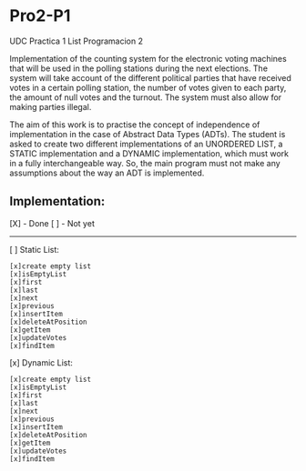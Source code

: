 # Pro2-P1
UDC Practica 1 List Programacion 2

Implementation of the counting system for the electronic voting machines that will be used in the polling stations during the next elections. The system will take account of the different political parties that have received votes in a certain polling station, the number of votes given to each party, the amount of null votes and the turnout. The system must also allow for making parties illegal.

The aim of this work is to practise the concept of independence of implementation in the case of Abstract Data Types (ADTs). The student is asked to create two different implementations of an UNORDERED LIST, a STATIC implementation and a DYNAMIC implementation, which must work in a fully interchangeable way. So, the main program must not make any assumptions about the way an ADT is implemented.


Implementation:
---------------------
[X] - Done
[ ] - Not yet

---------------------

[ ] Static List:

	[x]create empty list
	[x]isEmptyList
	[x]first
	[x]last
	[x]next
	[x]previous
	[x]insertItem
	[x]deleteAtPosition
	[x]getItem
	[x]updateVotes
	[x]findItem
  
[x] Dynamic List:

	[x]create empty list
	[x]isEmptyList
	[x]first
	[x]last
	[x]next
	[x]previous
	[x]insertItem
	[x]deleteAtPosition
	[x]getItem
	[x]updateVotes
	[x]findItem
